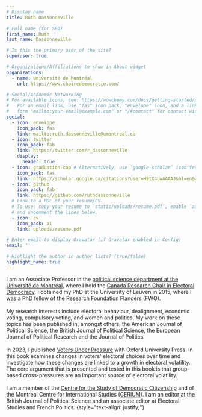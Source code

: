 ```yaml
---
# Display name
title: Ruth Dassonneville

# Full name (for SEO)
first_name: Ruth
last_name: Dassonneville

# Is this the primary user of the site?
superuser: true

# Organizations/Affiliations to show in About widget
organizations:
  - name: Université de Montréal
    url: https://www.chairedemocratie.com/

# Social/Academic Networking
# For available icons, see: https://wowchemy.com/docs/getting-started/page-builder/#icons
#   For an email link, use "fas" icon pack, "envelope" icon, and a link in the
#   form "mailto:your-email@example.com" or "/#contact" for contact widget.
social:
  - icon: envelope
    icon_pack: fas
    link: mailto:ruth.dassonneville@umontreal.ca
  - icon: twitter
    icon_pack: fab
    link: https://twitter.com/r_dassonneville
    display:
      header: true
  - icon: graduation-cap # Alternatively, use `google-scholar` icon from `ai` icon pack
    icon_pack: fas
    link: https://scholar.google.ca/citations?user=H9tX4uwAAAAJ&hl=en&oi=ao
  - icon: github
    icon_pack: fab
    link: https://github.com/ruthdassonneville
  # Link to a PDF of your resume/CV.
  # To use: copy your resume to `static/uploads/resume.pdf`, enable `ai` icons in `params.yaml`,
  # and uncomment the lines below.
  - icon: cv
    icon_pack: ai
    link: uploads/resume.pdf

# Enter email to display Gravatar (if Gravatar enabled in Config)
email: ''

# Highlight the author in author lists? (true/false)
highlight_name: true
---
```


I am an Associate Professor in the [political science department at the Université de Montréal](https://pol.umontreal.ca/accueil/), where I hold the [Canada Research Chair in Electoral Democracy](https://www.chairedemocratie.com/). I obtained my PhD at the University of Leuven in 2015, where I was a PhD fellow of the Research Foundation Flanders (FWO).  <br /> <br />
My research interests include electoral behaviour, dealignment, economic voting, compulsory voting, and women and politics. My work on these topics has been published in, amongst others, the American Journal of Political Science, the British Journal of Political Science, the European Journal of Political Research and the Journal of Politics.  <br /> <br />
In 2023, I published [Voters Under Pressure](https://global.oup.com/academic/product/voters-under-pressure-9780192894137?cc=ca&lang=en&) with Oxford University Press. In this book examines changes in voters' electoral choices over time and investigate how these changes are linked to a growth in electoral volatility. The core argument that is presented and tested in this book is that group-based cross-pressures are an important source of electoral volatility. <br /> <br />
I am a member of the [Centre for the Study of Democratic Citizenship](https://csdc-cecd.ca/) and of the Montreal Centre for International Studies ([CERIUM](https://cerium.umontreal.ca/accueil/)). I am an editor at the British Journal of Political Science and an associate editor at Electoral Studies and French Politics.
{style="text-align: justify;"}
